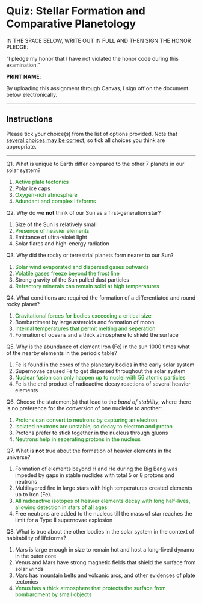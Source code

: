 # Quiz: Stellar Formation and Comparative Planetology

IN THE SPACE BELOW, WRITE OUT IN FULL AND THEN SIGN THE HONOR PLEDGE:

“I pledge my honor that I have not violated the honor code during this examination.”

**PRINT NAME**:

By uploading this assignment through Canvas, I sign off on the document below electronically.

----

## Instructions

Please tick your choice(s) from the list of options provided.  Note that <u>several choices may be correct</u>, so tick all choices you think are appropriate.

----

Q1. What is unique to Earth differ compared to the other 7 planets in our solar system?
  1. <font color='green'>Active plate tectonics</font>
  2. Polar ice caps
  3. <font color='green'>Oxygen-rich atmosphere</font>
  4. <font color='green'>Adundant and complex lifeforms</font>

Q2. Why do we **not** think of our Sun as a first-generation star? 
  1. Size of the Sun is relatively small
  2. <font color='green'>Presence of heavier elements</font>
  3. Emittance of ultra-violet light
  4. Solar flares and high-energy radiation

Q3. Why did the rocky or terrestrial planets form nearer to our Sun?
  1. <font color='green'>Solar wind evaporated and dispersed gases outwards</font>
  2. <font color='green'>Volatile gases freeze beyond the frost line</font>
  3. Strong gravity of the Sun pulled dust particles
  4. <font color='green'>Refractory minerals can remain solid at high temperatures</font>

Q4. What conditions are required the formation of a differentiated and round rocky planet?
  1. <font color='green'>Gravitational forces for bodies exceeding a critical size</font>
  2. Bombardment by large asteroids and formation of moon
  3. <font color='green'>Internal temperatures that permit melting and seperation</font>
  4. Formation of oceans and a thick atmosphere to shield the surface

Q5. Why is the abundance of element Iron (Fe) in the sun 1000 times what of the nearby elements in the periodic table? 
  1. Fe is found in the cores of the planetary bodies in the early solar system
  2. Supernovae caused Fe to get dispersed throughout the solar system  
  3. <font color='green'>Nuclear fusion can only happen up to nuclei with 56 atomic particles</font>
  4. Fe is the end product of radioactive decay reactions of several heavier elements

Q6. Choose the statement(s) that lead to the *band of stability*, where there is no preference for the conversion of one nucleide to another:
  1. <font color='green'>Protons can convert to neutrons by capturing an electron</font>
  2. <font color='green'>Isolated neutrons are unstable, so decay to electron and proton</font>
  3. Protons prefer to stick together in the nucleus through gluons
  4. <font color='green'>Neutrons help in seperating protons in the nucleus</font>

Q7. What is **not** true about the formation of heavier elements in the universe?
  1. Formation of elements beyond H and He during the Big Bang was impeded by gaps in stable nuclides with total 5 or 8 protons and neutrons 
  2. Multilayered fire in large stars with high temperatures created elements up to Iron (Fe).
  3. <font color='green'>All radioactive isotopes of heavier elements decay with long half-lives, allowing detection in stars of all ages</font>
  4. Free neutrons are added to the nucleus till the mass of star reaches the limit for a Type II supernovae explosion

Q8. What is true about the other bodies in the solar system in the context of habitability of lifeforms?
  1. Mars is large enough in size to remain hot and host a long-lived dynamo in the outer core
  2. Venus and Mars have strong magnetic fields that shield the surface from solar winds
  3. Mars has mountain belts and volcanic arcs, and other evidences of plate tectonics
  4. <font color='green'>Venus has a thick atmosphere that protects the surface from bombardment by small objects</font>
